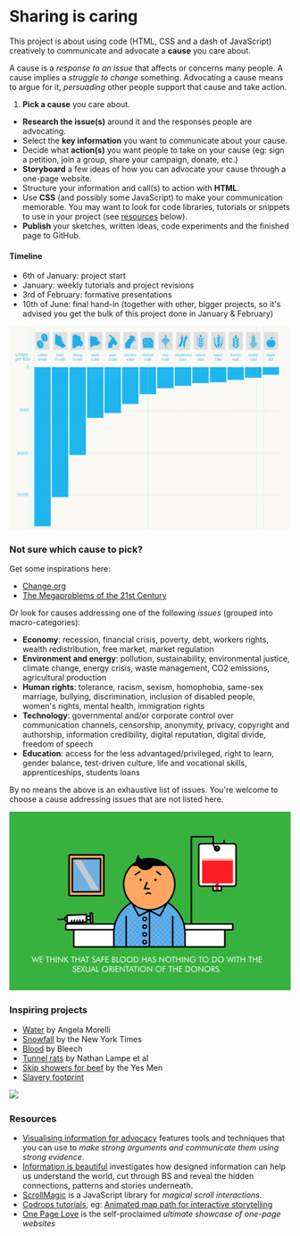 # Sharing is caring

This project is about using code (HTML, CSS and a dash of JavaScript) creatively to communicate and advocate a **cause** you care about.

A cause is a *response to an issue* that affects or concerns many people. A cause implies a *struggle to change* something. Advocating a cause means to argue for it, *persuading* other people support that cause and take action. 

1. **Pick a cause** you care about.
* **Research the issue(s)** around it and the responses people are advocating.
* Select the **key information** you want to communicate about your cause.
* Decide what **action(s)** you want people to take on your cause (eg: sign a petition, join a group, share your campaign, donate, etc.)
* **Storyboard** a few ideas of how you can advocate your cause through a one-page website. 
* Structure your information and call(s) to action with **HTML**.
* Use **CSS** (and possibly some JavaScript) to make your communication memorable. You may want to look for code libraries, tutorials or snippets to use in your project (see [resources](#resources) below).
* **Publish** your sketches, written ideas, code experiments and the finished page to GitHub.

#### Timeline

* 6th of January: project start
* January: weekly tutorials and project revisions
* 3rd of February: formative presentations
* 10th of June: final hand-in (together with other, bigger projects, so it's advised you get the bulk of this project done in January & February)

[![Water, an interactive essay by Angela Morelli](assets/water.jpg)](http://www.angelamorelli.com/water/)

### Not sure which cause to pick?

Get some inspirations here:

* [Change.org](https://www.change.org)
* [The Megaproblems of the 21st Century](http://www.jamesmartin.com/book/megaproblems.cfm)

Or look for causes addressing one of the following *issues* (grouped into macro-categories):

* **Economy**: recession, financial crisis, poverty, debt, workers rights, wealth redistribution, free market,  market regulation
* **Environment and energy**: pollution, sustainability, environmental justice, climate change, energy crisis, waste management, CO2 emissions, agricultural production
* **Human rights**: tolerance, racism, sexism, homophobia, same-sex marriage, bullying, discrimination, inclusion of disabled people, women's rights, mental health, immigration rights
* **Technology**: governmental and/or corporate control over communication channels, censorship, anonymity, privacy, copyright and authorship, information credibility, digital reputation, digital divide, freedom of speech
* **Education**: access for the less advantaged/privileged, right to learn, gender balance, test-driven culture, life and vocational skills, apprenticeships, students loans

By no means the above is an exhaustive list of issues. You're welcome to choose a cause addressing issues that are not listed here. 

[![](assets/blood.png)](http://buntspenden.bleech.de/en/)

### Inspiring projects

* [Water](http://www.angelamorelli.com/water/) by Angela Morelli
* [Snowfall](http://www.nytimes.com/projects/2012/snow-fall) by the New York Times
* [Blood](http://buntspenden.bleech.de/en/) by Bleech
* [Tunnel rats](http://www.framescollection.com/tunnelrats.html) by Nathan Lampe et al
* [Skip showers for beef](http://www.skipshowersforbeef.com/) by the Yes Men
* [Slavery footprint](http://slaveryfootprint.org/)

[![](http://visualisingadvocacy.org/sites/drawingbynumbers.ttc.io/files/rosecut.jpg)](http://visualisingadvocacy.org/)

### Resources

* [Visualising information for advocacy](http://visualisingadvocacy.org/) features tools and techniques that you can use to *make strong arguments and communicate them using strong evidence*.
* [Information is beautiful](http://www.informationisbeautiful.net/) investigates how designed information can help us understand the world, cut through BS and reveal the hidden connections, patterns and stories underneath. 
* [ScrollMagic](http://scrollmagic.io) is a JavaScript library for *magical scroll interactions*.
* [Codrops tutorials](http://tympanus.net/codrops/category/tutorials/), eg: [Animated map path for interactive storytelling](http://tympanus.net/codrops/2015/12/16/animated-map-path-for-interactive-storytelling/)
* [One Page Love](https://onepagelove.com/) is the self-proclaimed *ultimate showcase of one-page websites*

<!--

http://www.creativebloq.com/web-design/parallax-scrolling-1131762

-->

<!--
Today:

1. Form teams.
* Start photographing objects around Ravensbourne.
* Set up a GitHub repository for your team project.

Between today and next week:

1. Continue capturing images, both individually and as a team. You may want to borrow a DSLR camera from the CLR...
* Edit images (optional). 
* Record your creative process in your blogs.

Next week:

1. Review your work in class
* What have you made?
* How can you improve it?

Formative presentation (28.10):

1. Present your work as a team, both process and results.
* Reflect on what you learned from it.
-->